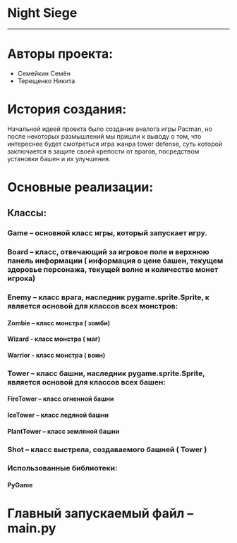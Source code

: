 # Night Siege
-------------------------------------------------
# Авторы проекта:
- Семейкин Семён
- Терещенко Никита

# История создания:
Начальной идеей проекта было создание аналога игры Pacman, но после некоторых размышлений мы пришли к выводу о том, что интереснее будет смотреться игра жанра tower defense, суть которой заключается в защите своей крепости от врагов, посредством установки башен и их улучшения. 
# Основные реализации:
## Классы: 
### Game – основной класс игры, который запускает игру.
### Board – класс, отвечающий за игровое поле и верхнюю панель информации ( информация о цене башен, текущем здоровье персонажа, текущей волне и количестве монет игрока)
### Enemy – класс врага, наследник pygame.sprite.Sprite, к является основой для классов всех монстров:
#### Zombie – класс монстра ( зомби)
#### Wizard -  класс монстра ( маг)
#### Warrior - класс монстра ( воин)
### Tower – класс башни, наследник pygame.sprite.Sprite, является основой для классов всех башен:
#### FireTower – класс огненной башни
#### IceTower – класс ледяной башни
#### PlantTower – класс земляной башни
### Shot – класс выстрела, создаваемого башней ( Tower )
### Использованные библиотеки:
#### PyGame
# Главный запускаемый файл – main.py
